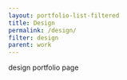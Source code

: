 ```yaml
---
layout: portfolio-list-filtered
title: Design
permalink: /design/
filter: design
parent: work
---
```


design portfolio page
